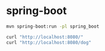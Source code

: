 # spring-boot

```sh
mvn spring-boot:run -pl spring_boot
```

```sh
curl "http://localhost:8080/"
curl "http://localhost:8080/dog"
```
